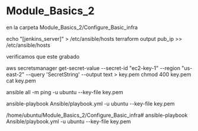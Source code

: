 # Module_Basics_2

en la carpeta Module_Basics_2/Configure_Basic_infra

echo "[jenkins_server]" > /etc/ansible/hosts
terraform output pub_ip >> /etc/ansible/hosts

verificamos que este grabado

aws secretsmanager get-secret-value --secret-id "ec2-key-1" --region "us-east-2" --query 'SecretString' --output text > key.pem
chmod 400 key.pem
cat key.pem

ansible all -m ping -u ubuntu --key-file key.pem

ansible-playbook Ansible/playbook.yml -u ubuntu --key-file key.pem

/home/ubuntu/Module_Basics_2/Configure_Basic_infra# ansible-playbook Ansible/playbook.yml -u ubuntu --key-file key.pem
